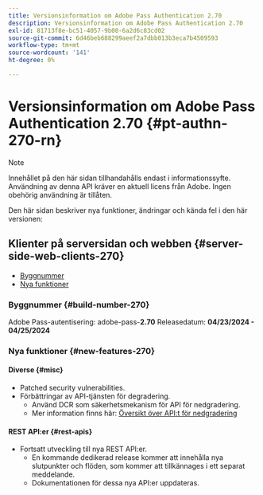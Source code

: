 ```yaml
---
title: Versionsinformation om Adobe Pass Authentication 2.70
description: Versionsinformation om Adobe Pass Authentication 2.70
exl-id: 81713f8e-bc51-4057-9b00-6a2d6c83cd02
source-git-commit: 6d46beb688299aeef2a7dbb013b3eca7b4509593
workflow-type: tm+mt
source-wordcount: '141'
ht-degree: 0%

---
```


# Versionsinformation om Adobe Pass Authentication 2.70 {#pt-authn-270-rn}

>[!NOTE]
>
>Innehållet på den här sidan tillhandahålls endast i informationssyfte. Användning av denna API kräver en aktuell licens från Adobe. Ingen obehörig användning är tillåten.

Den här sidan beskriver nya funktioner, ändringar och kända fel i den här versionen:

## Klienter på serversidan och webben {#server-side-web-clients-270}

* [Byggnummer](#build-number-270)
* [Nya funktioner](#new-features-270)

### Byggnummer {#build-number-270}

Adobe Pass-autentisering: adobe-pass-**2.70**
Releasedatum: **04/23/2024 - 04/25/2024**

### Nya funktioner {#new-features-270}

#### Diverse {#misc}

* Patched security vulnerabilities.
* Förbättringar av API-tjänsten för degradering.
   * Använd DCR som säkerhetsmekanism för API för nedgradering.
   * Mer information finns här: [Översikt över API:t för nedgradering](degradation-api-overview.md)

#### REST API:er {#rest-apis}

* Fortsatt utveckling till nya REST API:er.
   * En kommande dedikerad release kommer att innehålla nya slutpunkter och flöden, som kommer att tillkännages i ett separat meddelande.
   * Dokumentationen för dessa nya API:er uppdateras.
